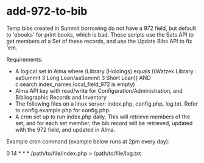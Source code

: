 # add-972-to-bib

Temp bibs created in Summit borrowing do not have a 972 field, but default to 'ebooks' for print books, which is bad. These scripts use the Sets API to get members of a Set of these records, and use the Update Bibs API to fix 'em.

Requirements:
* A logical set in Alma
where (Library (Holdings) equals ((Watzek Library : aaSummit 3 Long Loan/aaSummit 3 Short Loan)) AND c.search.index_names.local_field_972 is empty)
* Alma API key with read/write for Configuration/Administration, and Bibliographic Records and Inventory
* The following files on a linux server: index.php, config.php, log.txt. Refer to config.example.php for config.php.
* A cron set up to run index.php daily. This will retrieve members of the set, and for each set member, the bib record will be retrieved, updated with the 972 field, and updated in Alma.






Example cron command (example below runs at 2pm every day):


0 14 * * * /path/to/file/index.php > /path/to/file/log.txt
